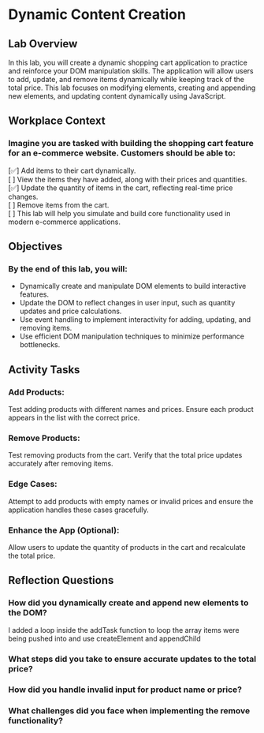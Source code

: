 # Dynamic Content Creation

## Lab Overview

In this lab, you will create a dynamic shopping cart application to practice and reinforce your DOM manipulation skills. The application will allow users to add, update, and remove items dynamically while keeping track of the total price. This lab focuses on modifying elements, creating and appending new elements, and updating content dynamically using JavaScript.

## Workplace Context

### Imagine you are tasked with building the shopping cart feature for an e-commerce website. Customers should be able to:

[✅] Add items to their cart dynamically.<br>
[ ] View the items they have added, along with their prices and quantities.<br>
[✅] Update the quantity of items in the cart, reflecting real-time price changes.<br>
[ ] Remove items from the cart.<br>
[ ] This lab will help you simulate and build core functionality used in modern e-commerce applications.<br>

## Objectives

### By the end of this lab, you will:

- Dynamically create and manipulate DOM elements to build interactive features.<br>
- Update the DOM to reflect changes in user input, such as quantity updates and price calculations.<br>
- Use event handling to implement interactivity for adding, updating, and removing items.<br>
- Use efficient DOM manipulation techniques to minimize performance bottlenecks.<br>

## Activity Tasks

### Add Products:

Test adding products with different names and prices.
Ensure each product appears in the list with the correct price.

### Remove Products:

Test removing products from the cart.
Verify that the total price updates accurately after removing items.

### Edge Cases:

Attempt to add products with empty names or invalid prices and ensure the application handles these cases gracefully.

### Enhance the App (Optional):

Allow users to update the quantity of products in the cart and recalculate the total price.

## Reflection Questions

### How did you dynamically create and append new elements to the DOM?

I added a loop inside the addTask function to loop the array items were being pushed into and use createElement and appendChild

### What steps did you take to ensure accurate updates to the total price?

### How did you handle invalid input for product name or price?

### What challenges did you face when implementing the remove functionality?
